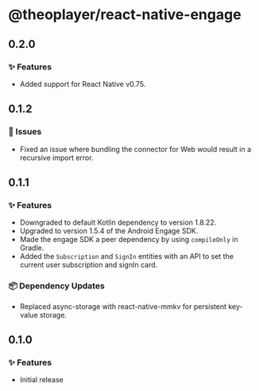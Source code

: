 # @theoplayer/react-native-engage

## 0.2.0

### ✨ Features

- Added support for React Native v0.75.

## 0.1.2

### 🐛 Issues

- Fixed an issue where bundling the connector for Web would result in a recursive import error.

## 0.1.1

### ✨ Features

- Downgraded to default Kotlin dependency to version 1.8.22.
- Upgraded to version 1.5.4 of the Android Engage SDK.
- Made the engage SDK a peer dependency by using `compileOnly` in Gradle.
- Added the `Subscription` and `SignIn` entities with an API to set the current user subscription and signIn card.

### 📦 Dependency Updates

- Replaced async-storage with react-native-mmkv for persistent key-value storage.

## 0.1.0

### ✨ Features

- Initial release
